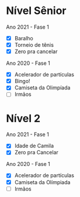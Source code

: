 # Nível Sênior

Ano 2021 - Fase 1

* [X] Baralho
* [X] Torneio de tênis
* [X] Zero pra cancelar

Ano 2020 - Fase 1

* [X] Acelerador de partículas
* [X] Bingo!
* [X] Camiseta da Olimpíada
* [ ] Irmãos

# Nível 2

Ano 2021 - Fase 1

* [X] Idade de Camila
* [X] Zero pra Cancelar

Ano 2020 - Fase 1

* [X] Acelerador de partículas
* [X] Camiseta da Olímpiada
* [ ] Irmãos
